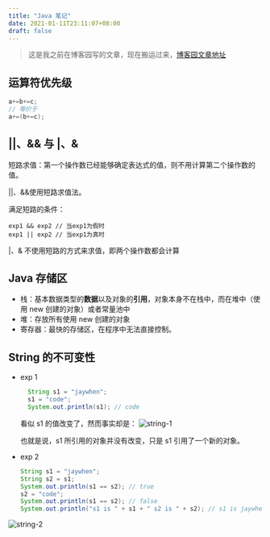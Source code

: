 ```yaml
---
title: "Java 笔记"
date: 2021-01-11T23:11:07+08:00
draft: false
---
```


> 这是我之前在博客园写的文章，现在搬运过来，[博客园文章地址](https://www.cnblogs.com/Jaywhen-xiang/p/14264906.html)

## 运算符优先级

```java
a+=b+=c;
// 等价于
a+=(b+=c);
```



## ||、&& 与 |、&

短路求值：第一个操作数已经能够确定表达式的值，则不用计算第二个操作数的值。

||、&&使用短路求值法。

满足短路的条件：

```
exp1 && exp2 // 当exp1为假时
exp1 || exp2 // 当exp1为真时
```

|、& 不使用短路的方式来求值，即两个操作数都会计算



## Java 存储区

- 栈：基本数据类型的**数据**以及对象的**引用**，对象本身不在栈中，而在堆中（使用 new 创建的对象）或者常量池中
- 堆：存放所有使用 new 创建的对象
- 寄存器：最快的存储区，在程序中无法直接控制。



## String 的不可变性

- exp 1

  ```java
    String s1 = "jaywhen";
    s1 = "code";
    System.out.println(s1); // code
  ```

  看似 s1 的值改变了，然而事实却是：
![string-1](https://cdn.jsdelivr.net/gh/jaywhen/imageBed/imgJava-string.png)



  也就是说，s1 所引用的对象并没有改变，只是 s1 引用了一个新的对象。

- exp 2

  ```java
  String s1 = "jaywhen";
  String s2 = s1;
  System.out.println(s1 == s2); // true
  s2 = "code";
  System.out.println(s1 == s2); // false
  System.out.println("s1 is " + s1 + " s2 is " + s2); // s1 is jaywhen s2 is code
  ```

![string-2](https://cdn.jsdelivr.net/gh/jaywhen/imageBed/imgJava-string-one.png)